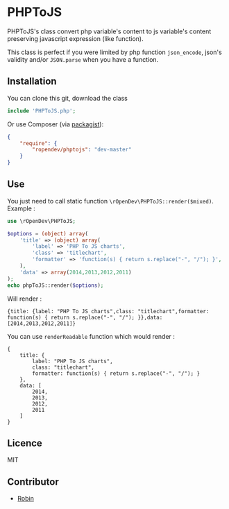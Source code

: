 # PHPToJS

PHPToJS's class convert php variable's content to js variable's content preserving javascript expression (like function).

This class is perfect if you were limited by php function `json_encode`, json's validity and/or `JSON.parse` when you have a function.

## Installation
You can clone this git, download the class
```php
include 'PHPToJS.php';
```

Or use Composer (via [packagist](https://packagist.org/packages/ropendev/phptojs)):
```json
{
    "require": {
        "ropendev/phptojs": "dev-master"
    }
}
```

## Use

You just need to call static function `\rOpenDev\PHPToJS::render($mixed)`. Example :
```php
use \rOpenDev\PHPToJS;

$options = (object) array(
    'title' => (object) array(
        'label' => 'PHP To JS charts',
        'class' => 'titlechart',
        'formatter' => 'function(s) { return s.replace("-", "/"); }',
    ),
    'data' => array(2014,2013,2012,2011)
);
echo phpToJS::render($options);
```
Will render :
```
{title: {label: "PHP To JS charts",class: "titlechart",formatter: function(s) { return s.replace("-", "/"); }},data: [2014,2013,2012,2011]}
```

You can use `renderReadable` function which would render :
```
{
	title: {
		label: "PHP To JS charts",
		class: "titlechart",
		formatter: function(s) { return s.replace("-", "/"); }
	},
	data: [
		2014,
		2013,
		2012,
		2011
	]
}
```

## Licence
MIT

## Contributor
* [Robin](http://www.robin-d.fr/)
